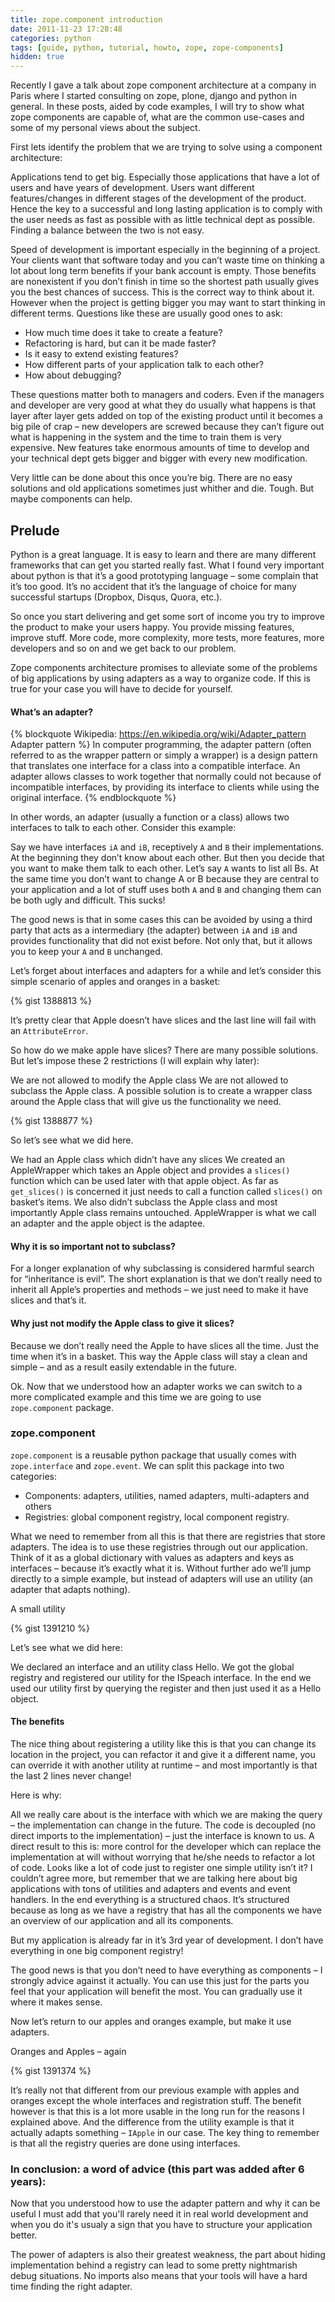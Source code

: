```yaml
---
title: zope.component introduction
date: 2011-11-23 17:28:48
categories: python 
tags: [guide, python, tutorial, howto, zope, zope-components]
hidden: true
---
```


Recently I gave a talk about zope component architecture at a company in Paris where I started consulting on zope, plone, django and python in general. In these posts, aided by code examples, I will try to show what  zope components are capable of, what are the common use-cases and some of my personal views about the subject.

First lets identify the problem that we are trying to solve using a component architecture:

Applications tend to get big. Especially those applications that have a lot of users and have years of development. Users want different features/changes in different stages of the development of the product. Hence the key to a successful and long lasting application is to comply with the user needs as fast as possible with as little technical dept as possible. Finding a balance between the two is not easy.

Speed of development is important especially in the beginning of a project. Your clients want that software today and you can’t waste time on thinking a lot about long term benefits if your bank account is empty. Those benefits are nonexistent if you don’t finish in time so the shortest path usually gives you the best chances of success. This is the correct way to think about it. However when the project is getting bigger you may want to start thinking in different terms. Questions like these are usually good ones to ask:

- How much time does it take to create a feature?
- Refactoring is hard, but can it be made faster?
- Is it easy to extend existing features?
- How different parts of your application talk to each other?
- How about debugging?

These questions matter both to managers and coders. Even if the managers and developer are very good at what they do usually what happens is that layer after layer gets added on top of the existing product until it becomes a big pile of crap – new developers are screwed because they can’t figure out what is happening in the system and the time to train them is very expensive. New features take enormous amounts of time to develop and your technical dept gets bigger and bigger with every new modification.

Very little can be done about this once you’re big. There are no easy solutions and old applications sometimes just whither and die. Tough. But maybe components can help.

<!-- more -->

## Prelude

Python is a great language. It is easy to learn and there are many different frameworks that can get you started really fast. What I found very important about python is that it’s a good prototyping language – some complain that it’s too good. It’s no accident that it’s the language of choice for many successful startups (Dropbox, Disqus, Quora, etc.).

So once you start delivering and get some sort of income you try to improve the product to make your users happy. You provide missing features, improve stuff. More code, more complexity, more tests, more features, more developers and so on and we get back to our problem.

Zope components architecture promises to alleviate some of the problems of big applications by using adapters as a way to organize code. If this is true for your case you will have to decide for yourself.

#### What’s an adapter?

{% blockquote Wikipedia: https://en.wikipedia.org/wiki/Adapter_pattern Adapter pattern %}
In computer programming, the adapter pattern (often referred to as the wrapper pattern or simply a wrapper) is a design pattern that translates one interface for a class into a compatible interface. An adapter allows classes to work together that normally could not because of incompatible interfaces, by providing its interface to clients while using the original interface.
{% endblockquote %}

In other words, an adapter (usually a function or a class) allows two interfaces to talk to each other. Consider this example:

Say we have interfaces `iA` and `iB`, receptively `A` and `B` their implementations. At the beginning they don’t know about each other. But then you decide that you want to make them talk to each other. Let’s say `A` wants to list all Bs. At the same time you don’t want to change A or B because they are central to your application and a lot of stuff uses both `A` and `B` and changing them can be both ugly and difficult. This sucks!

The good news is that in some cases this can be avoided by using a third party that acts as a intermediary (the adapter) between `iA` and `iB` and provides functionality that did not exist before. Not only that, but it allows you to keep your `A` and `B` unchanged.

Let’s forget about interfaces and adapters for a while and let’s consider this simple scenario of apples and oranges in a basket:

{% gist 1388813 %}

It’s pretty clear that Apple doesn’t have slices and the last line will fail with an `AttributeError`.

So how do we make apple have slices? There are many possible solutions. But let’s impose these 2 restrictions (I will explain why later):

We are not allowed to modify the Apple class
We are not allowed to subclass the Apple class.
A possible solution is to create a wrapper class around the Apple class that will give us the functionality we need.

{% gist 1388877 %}

So let’s see what we did here.

We had an Apple class which didn’t have any slices
We created an AppleWrapper which takes an Apple object and provides a `slices()` function which can be used later with that apple object.
As far as `get_slices()` is concerned it just needs to call a function called `slices()` on basket’s items.
We also didn’t subclass the Apple class and most importantly Apple class remains untouched.
AppleWrapper is what we call an adapter and the apple object is the adaptee.

#### Why it is so important not to subclass?

For a longer explanation of why subclassing is considered harmful search for “inheritance is evil”. The short explanation is that we don’t really need to inherit all Apple’s properties and methods – we just need to make it have slices and that’s it.

#### Why just not modify the Apple class to give it slices?

Because we don’t really need the Apple to have slices all the time. Just the time when it’s in a basket. This way the Apple class will stay a clean and simple – and as a result easily extendable in the future.

Ok. Now that we understood how an adapter works we can switch to a more complicated example and this time we are going to use `zope.component` package.


### zope.component

`zope.component` is a reusable python package that usually comes with `zope.interface` and `zope.event`. We can split this package into two categories:

- Components: adapters, utilities, named adapters, multi-adapters and others
- Registries: global component registry, local component registry.

What we need to remember from all this is that there are registries that store adapters. The idea is to use these registries through out our application. Think of it as a global dictionary with values as adapters and keys as interfaces – because it’s exactly what it is. Without further ado we’ll jump directly to a simple example, but instead of adapters will use an utility (an adapter that adapts nothing).

A small utility

{% gist 1391210 %}

Let’s see what we did here:

We declared an interface and an utility class Hello.
We got the global registry and registered our utility for the ISpeach interface.
In the end we used our utility first by querying the register and then just used it as a Hello object.

#### The benefits

The nice thing about registering a utility like this is that you can change its location in the project, you can refactor it and give it a different name, you can override it with another utility at runtime – and most importantly is that the last 2 lines never change! 

Here is why:

All we really care about is the interface with which we are making the query – the implementation can change in the future.
The code is decoupled (no direct imports to the implementation) – just the interface is known to us.
A direct result to this is:  more control for the developer which can replace the implementation at will without worrying that he/she needs to refactor a lot of code. Looks like a lot of code just to register one simple utility isn’t it? I couldn’t agree more, but remember that we are talking here about big applications with tons of utilities and adapters and events and event handlers. In the end everything is a structured chaos. It’s structured because as long as we have a registry that has all the components we have an overview of our application and all its components.

But my application is already far in it’s 3rd year of development. I don’t have everything in one big component registry!

The good news is that you don’t need to have everything as components – I strongly advice against it actually. You can use this just for the parts you feel that your application will benefit the most. You can gradually use it where it makes sense.

Now let’s return to our apples and oranges example, but make it use adapters.

Oranges and Apples – again

{% gist 1391374 %}

It’s really not that different from our previous example with apples and oranges except the whole interfaces and registration stuff. The benefit however is that this is a lot more usable in the long run for the reasons I explained above. And the difference from the utility example is that it actually adapts something – `IApple` in our case. The key thing to remember is that all the registry queries are done using interfaces.

### In conclusion: a word of advice (this part was added after 6 years): 

Now that you understood how to use the adapter pattern and why it can be useful I must add that you'll rarely need it in real world development and when you do it's usualy a sign that you have to structure your application better.

The power of adapters is also their greatest weakness, the part about hiding implementation behind a registry can lead to some pretty nightmarish debug situations. No imports also means that your tools will have a hard time finding the right adapter.
